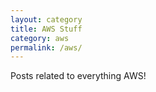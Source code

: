 ```yaml
---
layout: category
title: AWS Stuff
category: aws
permalink: /aws/
---
```


Posts related to everything AWS!